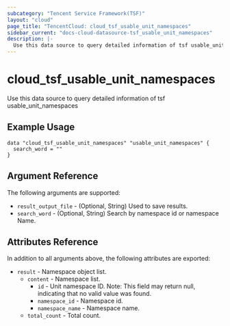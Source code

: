 ```yaml
---
subcategory: "Tencent Service Framework(TSF)"
layout: "cloud"
page_title: "TencentCloud: cloud_tsf_usable_unit_namespaces"
sidebar_current: "docs-cloud-datasource-tsf_usable_unit_namespaces"
description: |-
  Use this data source to query detailed information of tsf usable_unit_namespaces
---
```


# cloud_tsf_usable_unit_namespaces

Use this data source to query detailed information of tsf usable_unit_namespaces

## Example Usage

```hcl
data "cloud_tsf_usable_unit_namespaces" "usable_unit_namespaces" {
  search_word = ""
}
```

## Argument Reference

The following arguments are supported:

* `result_output_file` - (Optional, String) Used to save results.
* `search_word` - (Optional, String) Search by namespace id or namespace Name.

## Attributes Reference

In addition to all arguments above, the following attributes are exported:

* `result` - Namespace object list.
  * `content` - Namespace list.
    * `id` - Unit namespace ID. Note: This field may return null, indicating that no valid value was found.
    * `namespace_id` - Namespace id.
    * `namespace_name` - Namespace name.
  * `total_count` - Total count.


